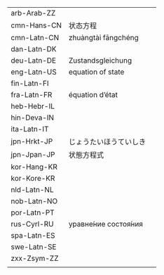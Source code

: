 | | | |
|-|-|-|
| arb-Arab-ZZ |  |  |
| cmn-Hans-CN | 状态方程 |  |
| cmn-Latn-CN | zhuàngtài fāngchéng |  |
| dan-Latn-DK |  |  |
| deu-Latn-DE | Zustandsgleichung |  |
| eng-Latn-US | equation of state |  |
| fin-Latn-FI |  |  |
| fra-Latn-FR | équation d’état |  |
| heb-Hebr-IL |  |  |
| hin-Deva-IN |  |  |
| ita-Latn-IT |  |  |
| jpn-Hrkt-JP | じょうたいほうていしき |  |
| jpn-Jpan-JP | 状態方程式 |  |
| kor-Hang-KR |  |  |
| kor-Kore-KR |  |  |
| nld-Latn-NL |  |  |
| nob-Latn-NO |  |  |
| por-Latn-PT |  |  |
| rus-Cyrl-RU | уравне́ние состоя́ния |  |
| spa-Latn-ES |  |  |
| swe-Latn-SE |  |  |
| zxx-Zsym-ZZ |  |  |
|  |  |  |